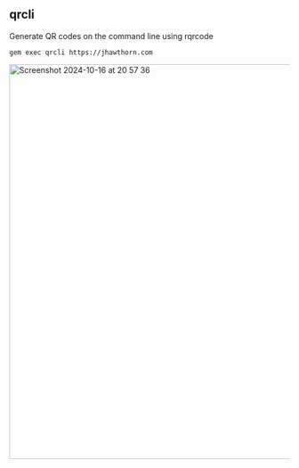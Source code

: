 ## qrcli

Generate QR codes on the command line using rqrcode

```
gem exec qrcli https://jhawthorn.com
```

<img width="710" alt="Screenshot 2024-10-16 at 20 57 36" src="https://github.com/user-attachments/assets/d0d3b1bb-7b10-4ffa-ae3b-d4d6a8ea0af4">
